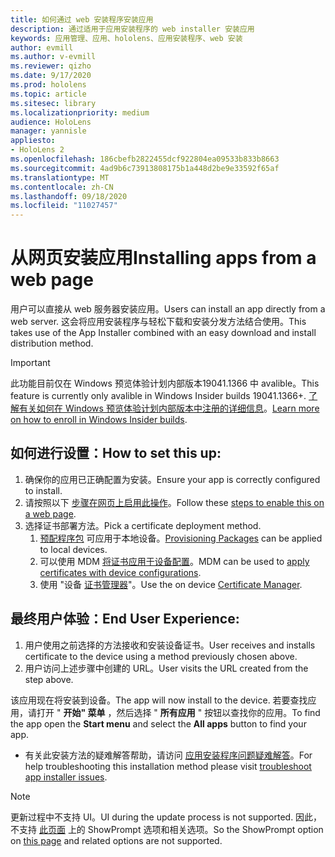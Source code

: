 ```yaml
---
title: 如何通过 web 安装程序安装应用
description: 通过适用于应用安装程序的 web installer 安装应用
keywords: 应用管理、应用、hololens、应用安装程序、web 安装
author: evmill
ms.author: v-evmill
ms.reviewer: qizho
ms.date: 9/17/2020
ms.prod: hololens
ms.topic: article
ms.sitesec: library
ms.localizationpriority: medium
audience: HoloLens
manager: yannisle
appliesto:
- HoloLens 2
ms.openlocfilehash: 186cbefb2822455dcf922804ea09533b833b8663
ms.sourcegitcommit: 4ad9b6c73913808175b1a448d2be9e33592f65af
ms.translationtype: MT
ms.contentlocale: zh-CN
ms.lasthandoff: 09/18/2020
ms.locfileid: "11027457"
---
```

# <span data-ttu-id="d10a4-104">从网页安装应用</span><span class="sxs-lookup"><span data-stu-id="d10a4-104">Installing apps from a web page</span></span>

<span data-ttu-id="d10a4-105">用户可以直接从 web 服务器安装应用。</span><span class="sxs-lookup"><span data-stu-id="d10a4-105">Users can install an app directly from a web server.</span></span> <span data-ttu-id="d10a4-106">这会将应用安装程序与轻松下载和安装分发方法结合使用。</span><span class="sxs-lookup"><span data-stu-id="d10a4-106">This takes use of the App Installer combined with an easy download and install distribution method.</span></span> 

> [!IMPORTANT]
> <span data-ttu-id="d10a4-107">此功能目前仅在 Windows 预览体验计划内部版本19041.1366 中 avalible。</span><span class="sxs-lookup"><span data-stu-id="d10a4-107">This feature is currently only avalible in Windows Insider builds 19041.1366+.</span></span> <span data-ttu-id="d10a4-108">[了解有关如何在 Windows 预览体验计划内部版本中注册的详细信息](hololens-insider.md)。</span><span class="sxs-lookup"><span data-stu-id="d10a4-108">[Learn more on how to enroll in Windows Insider builds](hololens-insider.md).</span></span>

## <span data-ttu-id="d10a4-109">如何进行设置：</span><span class="sxs-lookup"><span data-stu-id="d10a4-109">How to set this up:</span></span>
1.  <span data-ttu-id="d10a4-110">确保你的应用已正确配置为安装。</span><span class="sxs-lookup"><span data-stu-id="d10a4-110">Ensure your app is correctly configured to install.</span></span>
1.  <span data-ttu-id="d10a4-111">请按照以下 [步骤在网页上启用此操作](https://docs.microsoft.com/windows/msix/app-installer/installing-windows10-apps-web#how-to-enable-this-on-a-webpage)。</span><span class="sxs-lookup"><span data-stu-id="d10a4-111">Follow these [steps to enable this on a web page](https://docs.microsoft.com/windows/msix/app-installer/installing-windows10-apps-web#how-to-enable-this-on-a-webpage).</span></span> 
1.  <span data-ttu-id="d10a4-112">选择证书部署方法。</span><span class="sxs-lookup"><span data-stu-id="d10a4-112">Pick a certificate deployment method.</span></span> 
    1.  <span data-ttu-id="d10a4-113">[预配程序包](hololens-provisioning.md) 可应用于本地设备。</span><span class="sxs-lookup"><span data-stu-id="d10a4-113">[Provisioning Packages](hololens-provisioning.md) can be applied to local devices.</span></span>
    1.  <span data-ttu-id="d10a4-114">可以使用 MDM [将证书应用于设备配置](https://docs.microsoft.com/mem/intune/protect/certificates-configure)。</span><span class="sxs-lookup"><span data-stu-id="d10a4-114">MDM can be used to [apply certificates with device configurations](https://docs.microsoft.com/mem/intune/protect/certificates-configure).</span></span>
    1.  <span data-ttu-id="d10a4-115">使用 "设备 [证书管理器](hololens-insider.md#certificate-manager)"。</span><span class="sxs-lookup"><span data-stu-id="d10a4-115">Use the on device [Certificate Manager](hololens-insider.md#certificate-manager).</span></span> 

## <span data-ttu-id="d10a4-116">最终用户体验：</span><span class="sxs-lookup"><span data-stu-id="d10a4-116">End User Experience:</span></span>
1.  <span data-ttu-id="d10a4-117">用户使用之前选择的方法接收和安装设备证书。</span><span class="sxs-lookup"><span data-stu-id="d10a4-117">User receives and installs certificate to the device using a method previously chosen above.</span></span> 
1.  <span data-ttu-id="d10a4-118">用户访问上述步骤中创建的 URL。</span><span class="sxs-lookup"><span data-stu-id="d10a4-118">User visits the URL created from the step above.</span></span>

<span data-ttu-id="d10a4-119">该应用现在将安装到设备。</span><span class="sxs-lookup"><span data-stu-id="d10a4-119">The app will now install to the device.</span></span> <span data-ttu-id="d10a4-120">若要查找应用，请打开 " **开始" 菜单** ，然后选择 " **所有应用** " 按钮以查找你的应用。</span><span class="sxs-lookup"><span data-stu-id="d10a4-120">To find the app open the **Start menu** and select the **All apps** button to find your app.</span></span> 

-   <span data-ttu-id="d10a4-121">有关此安装方法的疑难解答帮助，请访问 [应用安装程序问题疑难解答](https://docs.microsoft.com/windows/msix/app-installer/troubleshoot-appinstaller-issues)。</span><span class="sxs-lookup"><span data-stu-id="d10a4-121">For help troubleshooting this installation method please visit [troubleshoot app installer issues](https://docs.microsoft.com/windows/msix/app-installer/troubleshoot-appinstaller-issues).</span></span> 

> [!NOTE]
> <span data-ttu-id="d10a4-122">更新过程中不支持 UI。</span><span class="sxs-lookup"><span data-stu-id="d10a4-122">UI during the update process is not supported.</span></span> <span data-ttu-id="d10a4-123">因此，不支持 [此页面](https://docs.microsoft.com/windows/msix/app-installer/update-settings) 上的 ShowPrompt 选项和相关选项。</span><span class="sxs-lookup"><span data-stu-id="d10a4-123">So the ShowPrompt option on [this page](https://docs.microsoft.com/windows/msix/app-installer/update-settings) and related options are not supported.</span></span>
